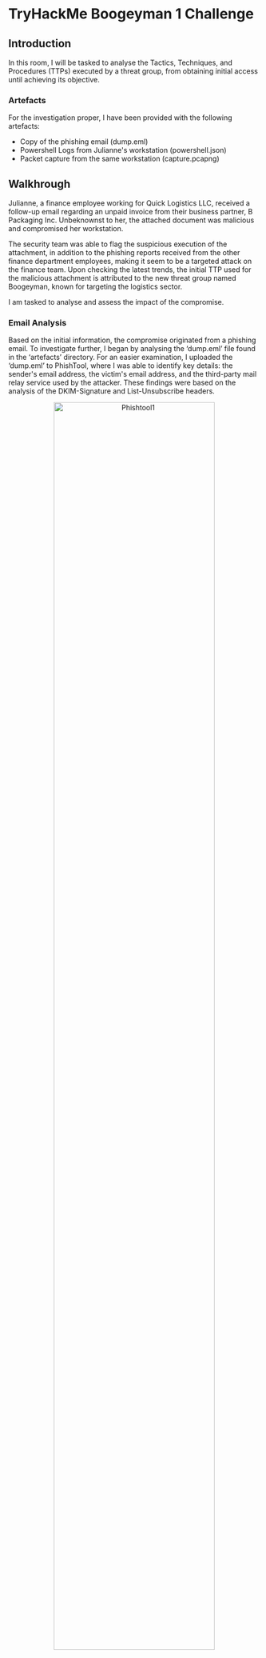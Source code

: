 # TryHackMe Boogeyman 1 Challenge

## Introduction
In this room, I will be tasked to analyse the Tactics, Techniques, and Procedures (TTPs) executed by a threat group, from obtaining initial access until achieving its objective. 

### Artefacts
For the investigation proper, I have been provided with the following artefacts:
- Copy of the phishing email (dump.eml)
- Powershell Logs from Julianne's workstation (powershell.json)
- Packet capture from the same workstation (capture.pcapng)

## Walkhrough
Julianne, a finance employee working for Quick Logistics LLC, received a follow-up email regarding an unpaid invoice from their business partner, B Packaging Inc. Unbeknownst to her, the attached document was malicious and compromised her workstation. 

The security team was able to flag the suspicious execution of the attachment, in addition to the phishing reports received from the other finance department employees, making it seem to be a targeted attack on the finance team. Upon checking the latest trends, the initial TTP used for the malicious attachment is attributed to the new threat group named Boogeyman, known for targeting the logistics sector.

I am tasked to analyse and assess the impact of the compromise.

### Email Analysis 

Based on the initial information, the compromise originated from a phishing email. To investigate further, I began by analysing the ‘dump.eml’ file found in the ‘artefacts’ directory. For an easier examination, I uploaded the ‘dump.eml’ to PhishTool, where I was able to identify key details: the sender's email address, the victim's email address, and the third-party mail relay service used by the attacker. These findings were based on the analysis of the DKIM-Signature and List-Unsubscribe headers. 	  
<p align="center">
<img src="https://i.imgur.com/SLtEZCQ.png" height="80%" width="80%" alt="Phishtool1"/>
<img src="https://i.imgur.com/CIHnaIV.png" height="80%" width="80%" alt="Phishtool2"/>

Next, I opened the ‘dump.eml’ in Thunderbird to save the attached file. The attachment was password-protected, but I was able to extract its contents using the password provided in the email body. Once the encrypted archive was unlocked, I used ‘lnkparse’ to further analyse the extracted payload. The analysis revealed an encoded payload embedded in the Command Line Arguments field. 
<p align="center">
<img src="https://i.imgur.com/pJksRvQ.png" height="80%" width="80%" alt="Thunderbird"/>
<img src="https://i.imgur.com/5RC6RPw.png" height="80%" width="80%" alt="lnkparse"/>

### Endpoint Security 
Based on the initial findings, we discovered how the malicious attachment compromised Julianne's workstation:
- A PowerShell command was executed.
- Decoding the payload reveals the starting point of endpoint activities. 

With the following discoveries, I should now proceed with analysing the PowerShell logs to uncover the potential impact of the attack.

Using JQ to print all the ‘ScriptBlockText’ values, I was able to identify several key details related to the attack. These included the domains used by the attacker for file hosting and command-and-control (C2) operations, the name of the enumeration tool downloaded by the attacker, and the specific file accessed using the downloaded ‘sq3.exe’ binary. Additionally, I discovered an extracted KeePass database file (‘protected_data.kdbx’), the use of hex encoding during the exfiltration attempt of the sensitive file, and the ‘nslookup’ tool employed for data exfiltration. 
<p align="center">
<img src="https://i.imgur.com/4eXs2qa.png" height="80%" width="80%" alt="json"/>

### Network Traffic Analysis 
Based on the PowerShell logs investigation, I have seen the full impact of the attack:
- The threat actor was able to read and exfiltrate two potentially sensitive files.
- The domains and ports used for the network activity were discovered, including the tool used by the threat actor for exfiltration.

Finally, I can complete the investigation by understanding the network traffic caused by the attack.

Using Wireshark, I filtered the HTTP packets related to the file-hosting domain (‘files.bpackaging.xyz’) and followed the TCP stream. This analysis revealed that the attacker had used Python to host their suspected file or payload server. 
<p align="center">
<img src="https://i.imgur.com/OmbtsZJ.png" height="80%" width="80%" alt="python"/>

Filtering HTTP packets associated with the C2 domain ‘cdn.bpackaging.xyz’ revealed that the attacker used the ‘POST’ method to transmit the output of executed commands. 
<p align="center">
<img src="https://i.imgur.com/lR37yyN.png" height="80%" width="80%" alt="Post"/>

Additionally, the earlier analysis of PowerShell logs confirmed that the attacker utilized the DNS protocol for data exfiltration, evidenced by the use of the ‘nslookup’ tool. 

The PowerShell logs indicated that ‘sq3.exe’ was used to access the file ‘plum.sqlite’. The logs also revealed the command ‘SELECT * FROM NOTE’, suggesting that this may be where the password for the file is stored. To locate the output of this command, I filtered the network packets for HTTP traffic containing ‘sq3.exe’ and followed the TCP stream. 
<p align="center">
<img src="https://i.imgur.com/cR08r5R.png" height="80%" width="80%" alt="plum"/>

In the TCP stream, I found the same SQL command reflected in the PowerShell logs. By examining the subsequent stream, I discovered the output of this command. 
<p align="center">
<img src="https://i.imgur.com/VyhmimU.png" height="80%" width="80%" alt="decimal"/>

After converting the extracted data from decimal, I was able to retrieve the password for the file.
<p align="center">
<img src="https://i.imgur.com/YB6NIGK.png" height="80%" width="80%" alt="password"/>

I determined that the file was exfiltrated using DNS. To investigate further, I needed to find all DNS requests sent to ‘bpackaging.xyz’ where the destination IP address was ‘167.71.211.113’. To accomplish this, I used TShark to filter only the hex strings of the relevant packets and output them into a ‘.txt’ file. Afterward, I converted the hex data to ASCII and saved the output as a ‘.kdbx’ (KeePass database) file. 
<p align="center">
<img src="https://i.imgur.com/FoDcPfP.png" height="80%" width="80%" alt="tshark"/>

Using the password we previously acquired, I was able to unlock the file and uncover what the attacker was after.
<p align="center">
<img src="https://i.imgur.com/NyqRwZx.png" height="80%" width="80%" alt="card"/>

## Summary
